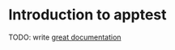 # Introduction to apptest

TODO: write [great documentation](http://jacobian.org/writing/what-to-write/)
